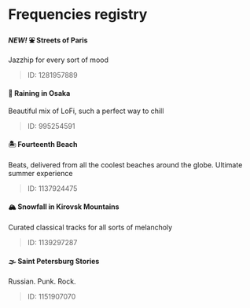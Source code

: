 # Frequencies registry
#### *NEW!* ⛲️ Streets of Paris
Jazzhip for every sort of mood
> ID: 1281957889
#### 🌌 Raining in Osaka
Beautiful mix of LoFi, such a perfect way to chill
> ID: 995254591
#### 🏝 Fourteenth Beach
Beats, delivered from all the coolest beaches around the globe. Ultimate summer experience
> ID: 1137924475
#### 🏔 Snowfall in Kirovsk Mountains
Curated classical tracks for all sorts of melancholy
> ID: 1139297287
#### 🌫 Saint Petersburg Stories
Russian. Punk. Rock.
> ID: 1151907070
